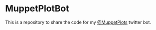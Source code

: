 # MuppetPlotBot
This is a repository to share the code for my [@MuppetPlots](https://twitter.com/MuppetPlots) twitter bot.


